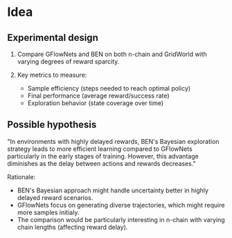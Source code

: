 # Idea

## Experimental design

1. Compare GFlowNets and BEN on both n-chain and GridWorld with varying degrees of reward sparcity.

2. Key metrics to measure:
    * Sample efficiency (steps needed to reach optimal policy)
    * Final performance (average reward/success rate)
    * Exploration behavior (state coverage over time)

## Possible hypothesis

"In environments with highly delayed rewards, BEN's Bayesian exploration strategy leads to more efficient learning compared to GFlowNets particularly in the early stages of training. However, this advantage diminishes as the delay between actions and rewards decreases."

Rationale:
* BEN's Bayesian approach might handle uncertainty better in highly delayed reward scenarios.
* GFlowNets focus on generating diverse trajectories, which might require more samples initialy.
* The comparison would be particularly interesting in n-chain with varying chain lengths (affecting reward delay).
